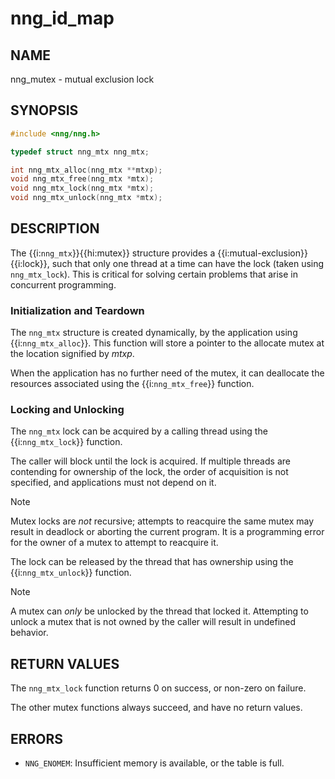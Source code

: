 # nng_id_map

## NAME

nng_mutex - mutual exclusion lock

## SYNOPSIS

```c
#include <nng/nng.h>

typedef struct nng_mtx nng_mtx;

int nng_mtx_alloc(nng_mtx **mtxp);
void nng_mtx_free(nng_mtx *mtx);
void nng_mtx_lock(nng_mtx *mtx);
void nng_mtx_unlock(nng_mtx *mtx);
```

## DESCRIPTION

The {{i:`nng_mtx`}}{{hi:mutex}} structure provides a {{i:mutual-exclusion}} {{i:lock}}, such
that only one thread at a time can have the lock (taken using `nng_mtx_lock`).
This is critical for solving certain problems that arise in concurrent programming.

### Initialization and Teardown

The `nng_mtx` structure is created dynamically, by the application using {{i:`nng_mtx_alloc`}}.
This function will store a pointer to the allocate mutex at the location signified by _mtxp_.

When the application has no further need of the mutex, it can deallocate the resources
associated using the {{i:`nng_mtx_free`}} function.

### Locking and Unlocking

The `nng_mtx` lock can be acquired by a calling thread using the {{i:`nng_mtx_lock`}} function.

The caller will block until the lock is acquired.
If multiple threads are contending for ownership of the lock, the order of
acquisition is not specified, and applications must not depend on it.

> [!NOTE]
> Mutex locks are _not_ recursive; attempts to reacquire the
> same mutex may result in deadlock or aborting the current program.
> It is a programming error for the owner of a mutex to attempt to
> reacquire it.

The lock can be released by the thread that has ownership using the {{i:`nng_mtx_unlock`}} function.

> [!NOTE]
> A mutex can _only_ be unlocked by the thread that locked it.
> Attempting to unlock a mutex that is not owned by the caller will result
> in undefined behavior.

## RETURN VALUES

The `nng_mtx_lock` function returns 0 on success, or non-zero on failure.

The other mutex functions always succeed, and have no return values.

## ERRORS

- `NNG_ENOMEM`: Insufficient memory is available, or the table is full.
